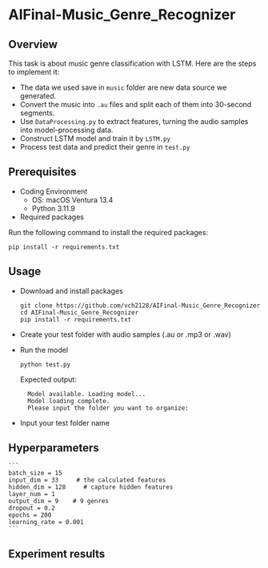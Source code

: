 # AIFinal-Music_Genre_Recognizer

## Overview
This task is about music genre classification with LSTM. Here are the steps to implement it:

- The data we used save in `music` folder are new data source we generated.
- Convert the music into `.au` files and split each of them into 30-second segments.
- Use `DataProcessing.py` to extract features, turning the audio samples into model-processing data.
- Construct LSTM model and train it by `LSTM.py`
- Process test data and predict their genre in `test.py`

## Prerequisites

- Coding Environment
    - OS: macOS Ventura 13.4
    - Python 3.11.9
- Required packages

Run the following command to install the required packages:
  
  ```
  pip install -r requirements.txt
  ```
 
## Usage
- Download and install packages
    ```
    git clone https://github.com/vch2128/AIFinal-Music_Genre_Recognizer
    cd AIFinal-Music_Genre_Recognizer
    pip install -r requirements.txt
    ```
- Create your test folder with audio samples (.au or .mp3 or .wav)
- Run the model 
    ```
    python test.py
    ```

    Expected output:

  ```
    Model available. Loading model...
    Model loading complete.
    Please input the folder you want to organize:
  ```
- Input your test folder name

## Hyperparameters
    ```
    batch_size = 15
    input_dim = 33     # the calculated features
    hidden_dim = 128     # capture hidden features
    layer_num = 1
    output_dim = 9    # 9 genres
    dropout = 0.2
    epochs = 200
    learning_rate = 0.001
    ```

## Experiment results

